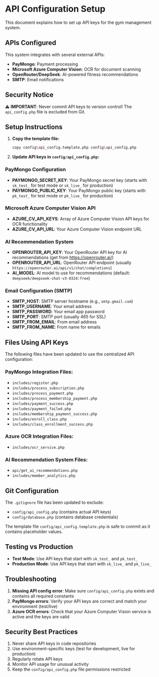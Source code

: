 # API Configuration Setup

This document explains how to set up API keys for the gym management system.

## APIs Configured

This system integrates with several external APIs:
- **PayMongo**: Payment processing
- **Microsoft Azure Computer Vision**: OCR for document scanning
- **OpenRouter/DeepSeek**: AI-powered fitness recommendations
- **SMTP**: Email notifications

## Security Notice

⚠️ **IMPORTANT**: Never commit API keys to version control! The `api_config.php` file is excluded from Git.

## Setup Instructions

1. **Copy the template file:**
   ```bash
   copy config\api_config.template.php config\api_config.php
   ```

2. **Update API keys in `config/api_config.php`:**

### PayMongo Configuration
- **PAYMONGO_SECRET_KEY**: Your PayMongo secret key (starts with `sk_test_` for test mode or `sk_live_` for production)
- **PAYMONGO_PUBLIC_KEY**: Your PayMongo public key (starts with `pk_test_` for test mode or `pk_live_` for production)

### Microsoft Azure Computer Vision API
- **AZURE_CV_API_KEYS**: Array of Azure Computer Vision API keys for OCR functionality
- **AZURE_CV_API_URL**: Your Azure Computer Vision endpoint URL

### AI Recommendation System
- **OPENROUTER_API_KEY**: Your OpenRouter API key for AI recommendations (get from https://openrouter.ai/)
- **OPENROUTER_API_URL**: OpenRouter API endpoint (usually `https://openrouter.ai/api/v1/chat/completions`)
- **AI_MODEL**: AI model to use for recommendations (default: `deepseek/deepseek-chat-v3-0324:free`)

### Email Configuration (SMTP)
- **SMTP_HOST**: SMTP server hostname (e.g., `smtp.gmail.com`)
- **SMTP_USERNAME**: Your email address
- **SMTP_PASSWORD**: Your email app password
- **SMTP_PORT**: SMTP port (usually 465 for SSL)
- **SMTP_FROM_EMAIL**: From email address
- **SMTP_FROM_NAME**: From name for emails

## Files Using API Keys

The following files have been updated to use the centralized API configuration:

### PayMongo Integration Files:
- `includes/register.php`
- `includes/process_subscription.php`
- `includes/process_payment.php`
- `includes/process_membership_payment.php`
- `includes/payment_success.php`
- `includes/payment_failed.php`
- `includes/membership_payment_success.php`
- `includes/enroll_class.php`
- `includes/class_enrollment_success.php`

### Azure OCR Integration Files:
- `includes/ocr_service.php`

### AI Recommendation System Files:
- `api/get_ai_recommendations.php`
- `includes/member_analytics.php`

## Git Configuration

The `.gitignore` file has been updated to exclude:
- `config/api_config.php` (contains actual API keys)
- `config/database.php` (contains database credentials)

The template file `config/api_config.template.php` is safe to commit as it contains placeholder values.

## Testing vs Production

- **Test Mode**: Use API keys that start with `sk_test_` and `pk_test_`
- **Production Mode**: Use API keys that start with `sk_live_` and `pk_live_`

## Troubleshooting

1. **Missing API config error**: Make sure `config/api_config.php` exists and contains all required constants
2. **PayMongo errors**: Verify your API keys are correct and match your environment (test/live)
3. **Azure OCR errors**: Check that your Azure Computer Vision service is active and the keys are valid

## Security Best Practices

1. Never share API keys in code repositories
2. Use environment-specific keys (test for development, live for production)
3. Regularly rotate API keys
4. Monitor API usage for unusual activity
5. Keep the `config/api_config.php` file permissions restricted
